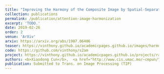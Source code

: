 ```yaml
---
title: "Improving the Harmony of the Composite Image by Spatial-Separated Attention Module"
collection: publications
permalink: /publication/attention-image-harmonization
excerpt: 'TODO.'
date: 2019-02-26
order: 2
venue: 'ArXiv'
arxiv: https://arxiv.org/abs/1907.06406
teaser: https://vinthony.github.io/academicpages.github.io/images/harmonization.gif
code: https://github.com/vinthony/s2am
project: https://vinthony.github.io/academicpages.github.io/projects/rasc.html
authors: <b>Xiaodong Cun</b>,  <a href="http://www.cis.umac.mo/~cmpun/">Chi-Man Pun</a>
publication: Submitted to Trans. on Image Processing (TIP)
---
```


<!-- This paper is about the number 3. The number 4 is left for future work. -->

<!-- [Download paper here](http://academicpages.github.io/files/paper3.pdf) -->
